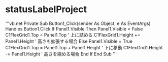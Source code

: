 # statusLabelProject


'''vb.net
Private Sub Button1_Click(sender As Object, e As EventArgs) Handles Button1.Click
    If Panel1.Visible Then
        Panel1.Visible = False
        C1FlexGrid1.Top = Panel1.Top ' 上に詰める
        C1FlexGrid1.Height += Panel1.Height ' 高さも拡張する場合
    Else
        Panel1.Visible = True
        C1FlexGrid1.Top = Panel1.Top + Panel1.Height ' 下に移動
        C1FlexGrid1.Height -= Panel1.Height ' 高さを縮める場合
    End If
End Sub
'''



